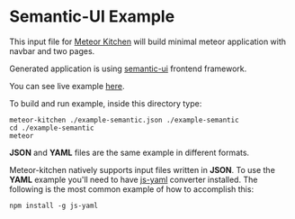 Semantic-UI Example
===================

This input file for <a href="http://www.meteorkitchen.com" target="_blank">Meteor Kitchen</a> will build minimal meteor application with navbar and two pages.

Generated application is using <a href="http://semantic-ui.com" target="_blank">semantic-ui</a> frontend framework.

You can see live example <a href="http://generator-semantic.meteor.com" target="_blank">here</a>.

To build and run example, inside this directory type:

```
meteor-kitchen ./example-semantic.json ./example-semantic
cd ./example-semantic
meteor
```

**JSON** and **YAML** files are the same example in different formats.

Meteor-kitchen natively supports input files written in **JSON**. To use the **YAML** example you'll need to have <a href="https://www.npmjs.com/package/yaml-js" target="_blank">js-yaml</a> converter installed. The following is the most common example of how to accomplish this:

```
npm install -g js-yaml
```
